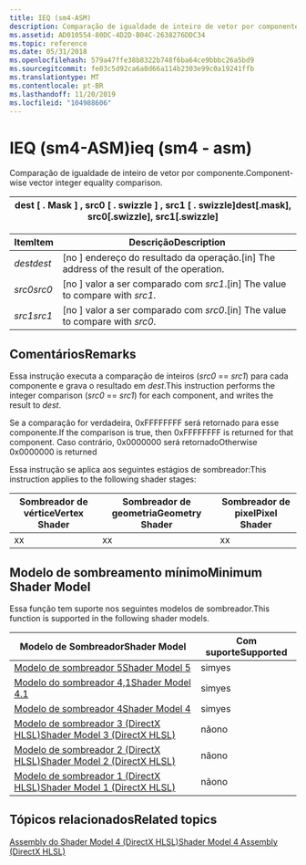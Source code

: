 ```yaml
---
title: IEQ (sm4-ASM)
description: Comparação de igualdade de inteiro de vetor por componente.
ms.assetid: AD010554-80DC-4D2D-B04C-2638276DDC34
ms.topic: reference
ms.date: 05/31/2018
ms.openlocfilehash: 579a47ffe38b8322b748f6ba64ce9bbbc26a5bd9
ms.sourcegitcommit: fe03c5d92ca6a0d66a114b2303e99c0a19241ffb
ms.translationtype: MT
ms.contentlocale: pt-BR
ms.lasthandoff: 11/20/2019
ms.locfileid: "104988606"
---
```

# <a name="ieq-sm4---asm"></a><span data-ttu-id="ac6c4-103">IEQ (sm4-ASM)</span><span class="sxs-lookup"><span data-stu-id="ac6c4-103">ieq (sm4 - asm)</span></span>

<span data-ttu-id="ac6c4-104">Comparação de igualdade de inteiro de vetor por componente.</span><span class="sxs-lookup"><span data-stu-id="ac6c4-104">Component-wise vector integer equality comparison.</span></span>



| <span data-ttu-id="ac6c4-105">dest \[ . Mask \] , src0 \[ . swizzle \] , src1 \[ . swizzle\]</span><span class="sxs-lookup"><span data-stu-id="ac6c4-105">dest\[.mask\], src0\[.swizzle\], src1\[.swizzle\]</span></span> |
|---------------------------------------------------|



 



| <span data-ttu-id="ac6c4-106">Item</span><span class="sxs-lookup"><span data-stu-id="ac6c4-106">Item</span></span>                                                            | <span data-ttu-id="ac6c4-107">Descrição</span><span class="sxs-lookup"><span data-stu-id="ac6c4-107">Description</span></span>                                                   |
|-----------------------------------------------------------------|---------------------------------------------------------------|
| <span data-ttu-id="ac6c4-108"><span id="dest"></span><span id="DEST"></span>*dest*</span><span class="sxs-lookup"><span data-stu-id="ac6c4-108"><span id="dest"></span><span id="DEST"></span>*dest*</span></span><br/> | <span data-ttu-id="ac6c4-109">\[no \] endereço do resultado da operação.</span><span class="sxs-lookup"><span data-stu-id="ac6c4-109">\[in\] The address of the result of the operation.</span></span><br/> |
| <span data-ttu-id="ac6c4-110"><span id="src0"></span><span id="SRC0"></span>*src0*</span><span class="sxs-lookup"><span data-stu-id="ac6c4-110"><span id="src0"></span><span id="SRC0"></span>*src0*</span></span><br/> | <span data-ttu-id="ac6c4-111">\[no \] valor a ser comparado com *src1*.</span><span class="sxs-lookup"><span data-stu-id="ac6c4-111">\[in\] The value to compare with *src1*.</span></span><br/>           |
| <span data-ttu-id="ac6c4-112"><span id="src1"></span><span id="SRC1"></span>*src1*</span><span class="sxs-lookup"><span data-stu-id="ac6c4-112"><span id="src1"></span><span id="SRC1"></span>*src1*</span></span><br/> | <span data-ttu-id="ac6c4-113">\[no \] valor a ser comparado com *src0*.</span><span class="sxs-lookup"><span data-stu-id="ac6c4-113">\[in\] The value to compare with *src0*.</span></span><br/>           |



 

## <a name="remarks"></a><span data-ttu-id="ac6c4-114">Comentários</span><span class="sxs-lookup"><span data-stu-id="ac6c4-114">Remarks</span></span>

<span data-ttu-id="ac6c4-115">Essa instrução executa a comparação de inteiros (*src0*  ==  *src1*) para cada componente e grava o resultado em *dest*.</span><span class="sxs-lookup"><span data-stu-id="ac6c4-115">This instruction performs the integer comparison (*src0* == *src1*) for each component, and writes the result to *dest*.</span></span>

<span data-ttu-id="ac6c4-116">Se a comparação for verdadeira, 0xFFFFFFFF será retornado para esse componente.</span><span class="sxs-lookup"><span data-stu-id="ac6c4-116">If the comparison is true, then 0xFFFFFFFF is returned for that component.</span></span> <span data-ttu-id="ac6c4-117">Caso contrário, 0x0000000 será retornado</span><span class="sxs-lookup"><span data-stu-id="ac6c4-117">Otherwise 0x0000000 is returned</span></span>

<span data-ttu-id="ac6c4-118">Essa instrução se aplica aos seguintes estágios de sombreador:</span><span class="sxs-lookup"><span data-stu-id="ac6c4-118">This instruction applies to the following shader stages:</span></span>



| <span data-ttu-id="ac6c4-119">Sombreador de vértice</span><span class="sxs-lookup"><span data-stu-id="ac6c4-119">Vertex Shader</span></span> | <span data-ttu-id="ac6c4-120">Sombreador de geometria</span><span class="sxs-lookup"><span data-stu-id="ac6c4-120">Geometry Shader</span></span> | <span data-ttu-id="ac6c4-121">Sombreador de pixel</span><span class="sxs-lookup"><span data-stu-id="ac6c4-121">Pixel Shader</span></span> |
|---------------|-----------------|--------------|
| <span data-ttu-id="ac6c4-122">x</span><span class="sxs-lookup"><span data-stu-id="ac6c4-122">x</span></span>             | <span data-ttu-id="ac6c4-123">x</span><span class="sxs-lookup"><span data-stu-id="ac6c4-123">x</span></span>               | <span data-ttu-id="ac6c4-124">x</span><span class="sxs-lookup"><span data-stu-id="ac6c4-124">x</span></span>            |



 

## <a name="minimum-shader-model"></a><span data-ttu-id="ac6c4-125">Modelo de sombreamento mínimo</span><span class="sxs-lookup"><span data-stu-id="ac6c4-125">Minimum Shader Model</span></span>

<span data-ttu-id="ac6c4-126">Essa função tem suporte nos seguintes modelos de sombreador.</span><span class="sxs-lookup"><span data-stu-id="ac6c4-126">This function is supported in the following shader models.</span></span>



| <span data-ttu-id="ac6c4-127">Modelo de Sombreador</span><span class="sxs-lookup"><span data-stu-id="ac6c4-127">Shader Model</span></span>                                              | <span data-ttu-id="ac6c4-128">Com suporte</span><span class="sxs-lookup"><span data-stu-id="ac6c4-128">Supported</span></span> |
|-----------------------------------------------------------|-----------|
| [<span data-ttu-id="ac6c4-129">Modelo de sombreador 5</span><span class="sxs-lookup"><span data-stu-id="ac6c4-129">Shader Model 5</span></span>](d3d11-graphics-reference-sm5.md)        | <span data-ttu-id="ac6c4-130">sim</span><span class="sxs-lookup"><span data-stu-id="ac6c4-130">yes</span></span>       |
| [<span data-ttu-id="ac6c4-131">Modelo do sombreador 4,1</span><span class="sxs-lookup"><span data-stu-id="ac6c4-131">Shader Model 4.1</span></span>](dx-graphics-hlsl-sm4.md)              | <span data-ttu-id="ac6c4-132">sim</span><span class="sxs-lookup"><span data-stu-id="ac6c4-132">yes</span></span>       |
| [<span data-ttu-id="ac6c4-133">Modelo de sombreador 4</span><span class="sxs-lookup"><span data-stu-id="ac6c4-133">Shader Model 4</span></span>](dx-graphics-hlsl-sm4.md)                | <span data-ttu-id="ac6c4-134">sim</span><span class="sxs-lookup"><span data-stu-id="ac6c4-134">yes</span></span>       |
| [<span data-ttu-id="ac6c4-135">Modelo de sombreador 3 (DirectX HLSL)</span><span class="sxs-lookup"><span data-stu-id="ac6c4-135">Shader Model 3 (DirectX HLSL)</span></span>](dx-graphics-hlsl-sm3.md) | <span data-ttu-id="ac6c4-136">não</span><span class="sxs-lookup"><span data-stu-id="ac6c4-136">no</span></span>        |
| [<span data-ttu-id="ac6c4-137">Modelo de sombreador 2 (DirectX HLSL)</span><span class="sxs-lookup"><span data-stu-id="ac6c4-137">Shader Model 2 (DirectX HLSL)</span></span>](dx-graphics-hlsl-sm2.md) | <span data-ttu-id="ac6c4-138">não</span><span class="sxs-lookup"><span data-stu-id="ac6c4-138">no</span></span>        |
| [<span data-ttu-id="ac6c4-139">Modelo de sombreador 1 (DirectX HLSL)</span><span class="sxs-lookup"><span data-stu-id="ac6c4-139">Shader Model 1 (DirectX HLSL)</span></span>](dx-graphics-hlsl-sm1.md) | <span data-ttu-id="ac6c4-140">não</span><span class="sxs-lookup"><span data-stu-id="ac6c4-140">no</span></span>        |



 

## <a name="related-topics"></a><span data-ttu-id="ac6c4-141">Tópicos relacionados</span><span class="sxs-lookup"><span data-stu-id="ac6c4-141">Related topics</span></span>

<dl> <dt>

[<span data-ttu-id="ac6c4-142">Assembly do Shader Model 4 (DirectX HLSL)</span><span class="sxs-lookup"><span data-stu-id="ac6c4-142">Shader Model 4 Assembly (DirectX HLSL)</span></span>](dx-graphics-hlsl-sm4-asm.md)
</dt> </dl>

 

 





